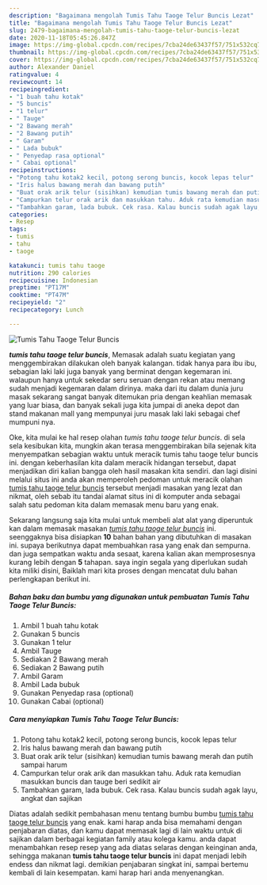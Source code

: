 ```yaml
---
description: "Bagaimana mengolah Tumis Tahu Taoge Telur Buncis Lezat"
title: "Bagaimana mengolah Tumis Tahu Taoge Telur Buncis Lezat"
slug: 2479-bagaimana-mengolah-tumis-tahu-taoge-telur-buncis-lezat
date: 2020-11-18T05:45:26.847Z
image: https://img-global.cpcdn.com/recipes/7cba24de63437f57/751x532cq70/tumis-tahu-taoge-telur-buncis-foto-resep-utama.jpg
thumbnail: https://img-global.cpcdn.com/recipes/7cba24de63437f57/751x532cq70/tumis-tahu-taoge-telur-buncis-foto-resep-utama.jpg
cover: https://img-global.cpcdn.com/recipes/7cba24de63437f57/751x532cq70/tumis-tahu-taoge-telur-buncis-foto-resep-utama.jpg
author: Alexander Daniel
ratingvalue: 4
reviewcount: 14
recipeingredient:
- "1 buah tahu kotak"
- "5 buncis"
- "1 telur"
- " Tauge"
- "2 Bawang merah"
- "2 Bawang putih"
- " Garam"
- " Lada bubuk"
- " Penyedap rasa optional"
- " Cabai optional"
recipeinstructions:
- "Potong tahu kotak2 kecil, potong serong buncis, kocok lepas telur"
- "Iris halus bawang merah dan bawang putih"
- "Buat orak arik telur (sisihkan) kemudian tumis bawang merah dan putih sampai harum"
- "Campurkan telur orak arik dan masukkan tahu. Aduk rata kemudian masukkan buncis dan tauge beri sedikit air"
- "Tambahkan garam, lada bubuk. Cek rasa. Kalau buncis sudah agak layu, angkat dan sajikan"
categories:
- Resep
tags:
- tumis
- tahu
- taoge

katakunci: tumis tahu taoge 
nutrition: 290 calories
recipecuisine: Indonesian
preptime: "PT17M"
cooktime: "PT47M"
recipeyield: "2"
recipecategory: Lunch

---
```



![Tumis Tahu Taoge Telur Buncis](https://img-global.cpcdn.com/recipes/7cba24de63437f57/751x532cq70/tumis-tahu-taoge-telur-buncis-foto-resep-utama.jpg)

<b><i>tumis tahu taoge telur buncis</i></b>, Memasak adalah suatu kegiatan yang menggembirakan dilakukan oleh banyak kalangan. tidak hanya para ibu ibu, sebagian laki laki juga banyak yang berminat dengan kegemaran ini. walaupun hanya untuk sekedar seru seruan dengan rekan atau memang sudah menjadi kegemaran dalam dirinya. maka dari itu dalam dunia juru masak sekarang sangat banyak ditemukan pria dengan keahlian memasak yang luar biasa, dan banyak sekali juga kita jumpai di aneka depot dan stand makanan mall yang mempunyai juru masak laki laki sebagai chef mumpuni nya.

Oke, kita mulai ke hal resep olahan <i>tumis tahu taoge telur buncis</i>. di sela sela kesibukan kita, mungkin akan terasa menggembirakan bila sejenak kita menyempatkan sebagian waktu untuk meracik tumis tahu taoge telur buncis ini. dengan keberhasilan kita dalam meracik hidangan tersebut, dapat menjadikan diri kalian bangga oleh hasil masakan kita sendiri. dan lagi disini melalui situs ini anda akan memperoleh pedoman untuk meracik olahan <u>tumis tahu taoge telur buncis</u> tersebut menjadi masakan yang lezat dan nikmat, oleh sebab itu tandai alamat situs ini di komputer anda sebagai salah satu pedoman kita dalam memasak menu baru yang enak.




Sekarang langsung saja kita mulai untuk membeli alat alat yang diperuntuk kan dalam memasak masakan <u><i>tumis tahu taoge telur buncis</i></u> ini. seenggaknya bisa disiapkan <b>10</b> bahan bahan yang dibutuhkan di masakan ini. supaya berikutnya dapat membuahkan rasa yang enak dan sempurna. dan juga sempatkan waktu anda sesaat, karena kalian akan memprosesnya kurang lebih dengan <b>5</b> tahapan. saya ingin segala yang diperlukan sudah kita miliki disini, Baiklah mari kita proses dengan mencatat dulu bahan perlengkapan berikut ini.

<!--inarticleads1-->

##### Bahan baku dan bumbu yang digunakan untuk pembuatan Tumis Tahu Taoge Telur Buncis:

1. Ambil 1 buah tahu kotak
1. Gunakan 5 buncis
1. Gunakan 1 telur
1. Ambil  Tauge
1. Sediakan 2 Bawang merah
1. Sediakan 2 Bawang putih
1. Ambil  Garam
1. Ambil  Lada bubuk
1. Gunakan  Penyedap rasa (optional)
1. Gunakan  Cabai (optional)




<!--inarticleads2-->

##### Cara menyiapkan Tumis Tahu Taoge Telur Buncis:

1. Potong tahu kotak2 kecil, potong serong buncis, kocok lepas telur
1. Iris halus bawang merah dan bawang putih
1. Buat orak arik telur (sisihkan) kemudian tumis bawang merah dan putih sampai harum
1. Campurkan telur orak arik dan masukkan tahu. Aduk rata kemudian masukkan buncis dan tauge beri sedikit air
1. Tambahkan garam, lada bubuk. Cek rasa. Kalau buncis sudah agak layu, angkat dan sajikan




Diatas adalah sedikit pembahasan menu tentang bumbu bumbu <u>tumis tahu taoge telur buncis</u> yang enak. kami harap anda bisa memahami dengan penjabaran diatas, dan kamu dapat memasak lagi di lain waktu untuk di sajikan dalam berbagai kegiatan family atau kolega kamu. anda dapat menambahkan resep resep yang ada diatas selaras dengan keinginan anda, sehingga makanan <b>tumis tahu taoge telur buncis</b> ini dapat menjadi lebih endess dan nikmat lagi. demikian penjabaran singkat ini, sampai bertemu kembali di lain kesempatan. kami harap hari anda menyenangkan.
